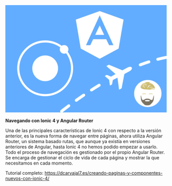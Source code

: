 ![Navegando con Ionic 4 y Angular Router](https://github.com/dcarvajal7/examples/blob/master/ionic4/angularRouteIonic4/angularRouter.png?raw=true)

**Navegando con Ionic 4 y Angular Router**

Una de las principales características de Ionic 4 con respecto a la versión anterior, es la nueva forma de navegar entre páginas, ahora utiliza Angular Router, un sistema basado rutas, que aunque ya existía en versiones anteriores de Angular, hasta Ionic 4 no hemos podido empezar a usarlo. Todo el proceso de navegación es gestionado por el propio Angular Router. Se encarga de gestionar el ciclo de vida de cada página y mostrar la que necesitamos en cada momento.

Tutorial completo: https://dcarvajal7.es/creando-paginas-y-componentes-nuevos-con-ionic-4/
